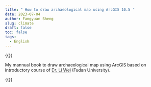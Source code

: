 ```yaml
---
title: " How to draw archaeological map using ArcGIS 10.5 "
date: 2023-07-04
author: Fangyuan Sheng
slug: climate
draft: false
toc: false
tags:
  - English
---
```


{{<block class="note">}}

My mannual book to draw archaeological map using ArcGIS based on introductory course of [Dr. Li Wei](https://archsci.fudan.edu.cn/40/cf/c16260a409807/page.htm) (Fudan University).

{{<end>}}
